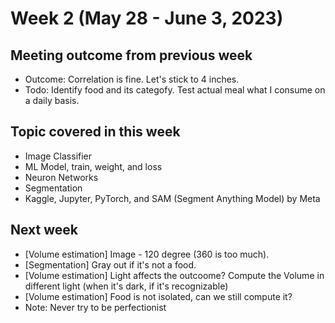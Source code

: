# Week 2 (May 28 - June 3, 2023)

## Meeting outcome from previous week

- Outcome: Correlation is fine. Let's stick to 4 inches.
- Todo: Identify food and its categofy. Test actual meal what I consume on a daily basis. 

## Topic covered in this week

- Image Classifier
- ML Model, train, weight, and loss
- Neuron Networks
- Segmentation
- Kaggle, Jupyter, PyTorch, and SAM (Segment Anything Model) by Meta

## Next week

- [Volume estimation] Image - 120 degree (360 is too much). 
- [Segmentation] Gray out if it's not a food.
- [Volume estimation] Light affects the outcoome? Compute the Volume in different light (when it's dark, if it's recognizable)
- [Volume estimation] Food is not isolated, can we still compute it?
- Note: Never try to be perfectionist
